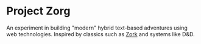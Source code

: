 # Project Zorg

An experiment in building "modern" hybrid text-based adventures using web technologies. Inspired by classics such as [Zork](https://en.wikipedia.org/wiki/Zork) and systems like D&amp;D.
